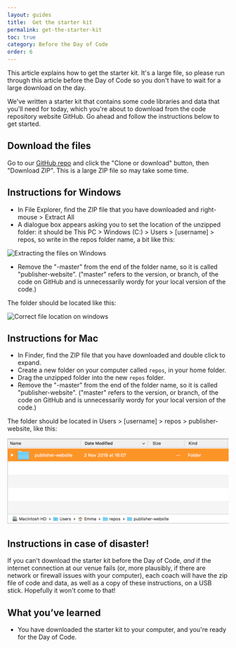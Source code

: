 ```yaml
---
layout: guides
title:  Get the starter kit
permalink: get-the-starter-kit
toc: true
category: Before the Day of Code
order: 6
---
```

<!-- <span class="tag tag--draft">Not started</span> -->
<!-- <span class="tag tag--progress">In progress</span> -->
<!-- <span class="tag tag--review">Ready for review</span> -->
<!-- <span class="tag tag--approved">Approved</span> -->

<p class="content__abstract">
  This article explains how to get the starter kit. It's a large file, so please run through this article before the Day of Code so you don't have to wait for a large download on the day.
</p>

We've written a starter kit that contains some code libraries and data that you'll need for today, which you're about to download from the code repository website GitHub. Go ahead and follow the instructions below to get started.

## Download the files

Go to our [GitHub repo](https://github.com/GeneralProducts/publisher-website) and click the "Clone or download" button, then "Download ZIP". This is a large ZIP file so may take some time.

## Instructions for Windows

* In File Explorer, find the ZIP file that you have downloaded and right-mouse > Extract All
* A dialogue box appears asking you to set the location of the unzipped folder: it should be This PC > Windows (C:) > Users > [username] > repos, so write in the repos folder name, a bit like this:

![Extracting the files on Windows](/assets/images/extract-win.JPG)

* Remove the "-master" from the end of the folder name, so it is called "publisher-website". ("master" refers to the version, or branch, of the code on GitHub and is unnecessarily wordy for your local version of the code.)

The folder should be located like this:

![Correct file location on windows](/assets/images/win-home.JPG)

## Instructions for Mac

* In Finder, find the ZIP file that you have downloaded and double click to expand.
* Create a new folder on your computer called `repos`, in your home folder.
* Drag the unzipped folder into the new `repos` folder.
* Remove the "-master" from the end of the folder name, so it is called "publisher-website". ("master" refers to the version, or branch, of the code on GitHub and is unnecessarily wordy for your local version of the code.)

The folder should be located in Users > [username] > repos > publisher-website, like this:

![Correct file location on mac](/assets/images/mac-home.png)

## Instructions in case of disaster!

If you can't download the starter kit before the Day of Code, _and_ if the internet connection at our venue fails (or, more plausibly, if there are network or firewall issues with your computer), each coach will have the zip file of code and data, as well as a copy of these instructions, on a USB stick. Hopefully it won't come to that!

## What you’ve learned

* You have downloaded the starter kit to your computer, and you're ready for the Day of Code.
